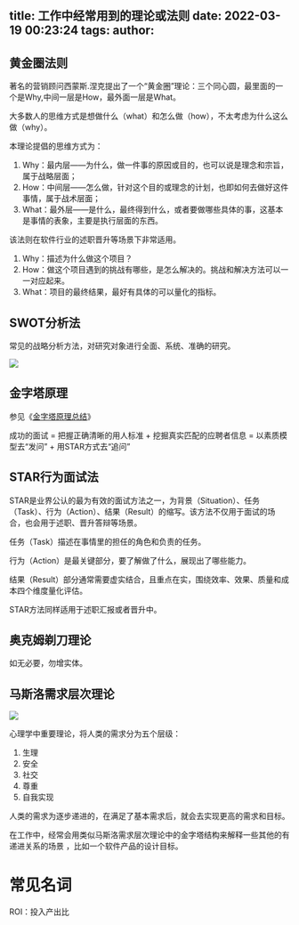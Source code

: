 title: 工作中经常用到的理论或法则
date: 2022-03-19 00:23:24
tags:
author:
---
## 黄金圈法则

著名的营销顾问西蒙斯.涅克提出了一个“黄金圈”理论：三个同心圆，最里面的一个是Why,中间一层是How，最外面一层是What。

大多数人的思维方式是想做什么（what）和怎么做（how），不太考虑为什么这么做（why）。

本理论提倡的思维方式为：

1. Why：最内层——为什么，做一件事的原因或目的，也可以说是理念和宗旨，属于战略层面；
2. How：中间层——怎么做，针对这个目的或理念的计划，也即如何去做好这件事情，属于战术层面；
3. What：最外层——是什么，最终得到什么，或者要做哪些具体的事，这基本是事情的表象，主要是执行层面的东西。

该法则在软件行业的述职晋升等场景下非常适用。

1. Why：描述为什么做这个项目？
2. How：做这个项目遇到的挑战有哪些，是怎么解决的。挑战和解决方法可以一一对应起来。
3. What：项目的最终结果，最好有具体的可以量化的指标。

## SWOT分析法
常见的战略分析方法，对研究对象进行全面、系统、准确的研究。

![](https://kuring.oss-cn-beijing.aliyuncs.com/common/swot.jpeg)

## 金字塔原理

参见《[金字塔原理总结](http://kuring.me/post/minto-pyramid/)》

成功的面试 = 把握正确清晰的用人标准 + 挖掘真实匹配的应聘者信息 = 以素质模型去“发问” + 用STAR方式去“追问”

## STAR行为面试法

STAR是业界公认的最为有效的面试方法之一，为背景（Situation）、任务（Task）、行为（Action）、结果（Result）的缩写。该方法不仅用于面试的场合，也会用于述职、晋升答辩等场景。

任务（Task）描述在事情里的担任的角色和负责的任务。

行为（Action）是最关键部分，要了解做了什么，展现出了哪些能力。

结果（Result）部分通常需要虚实结合，且重点在实，围绕效率、效果、质量和成本四个维度量化评估。

STAR方法同样适用于述职汇报或者晋升中。

## 奥克姆剃刀理论

如无必要，勿增实体。

## 马斯洛需求层次理论

![](https://kuring.oss-cn-beijing.aliyuncs.com/common/masiluo.png)

心理学中重要理论，将人类的需求分为五个层级：

1. 生理
2. 安全
3. 社交
4. 尊重
5. 自我实现

人类的需求为逐步递进的，在满足了基本需求后，就会去实现更高的需求和目标。

在工作中，经常会用类似马斯洛需求层次理论中的金字塔结构来解释一些其他的有递进关系的场景 ，比如一个软件产品的设计目标。


# 常见名词

ROI：投入产出比